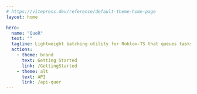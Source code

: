 ```yaml
---
# https://vitepress.dev/reference/default-theme-home-page
layout: home

hero:
  name: "QueR"
  text: ""
  tagline: Lightweight batching utility for Roblox-TS that queues tasks and processes them at fixed intervals for optimized execution.
  actions:
    - theme: brand
      text: Getting Started
      link: /GettingStarted
    - theme: alt
      text: API
      link: /api-quer
---
```


